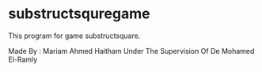 # substructsquregame
This program for game substructsquare.

Made By : Mariam Ahmed Haitham
Under The Supervision Of De Mohamed El-Ramly
